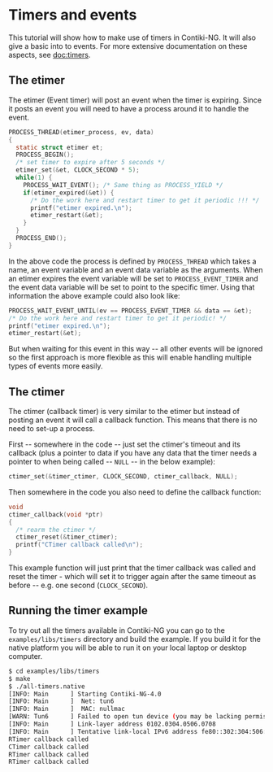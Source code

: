 # Timers and events

This tutorial will show how to make use of timers in Contiki-NG. It will also give a basic into to events. For more extensive documentation on these aspects, see [doc:timers].

## The etimer
The etimer (Event timer) will post an event when the timer is expiring. Since it posts an event you will
need to have a process around it to handle the event.

```c
PROCESS_THREAD(etimer_process, ev, data)
{
  static struct etimer et;
  PROCESS_BEGIN();
  /* set timer to expire after 5 seconds */
  etimer_set(&et, CLOCK_SECOND * 5);
  while(1) {
    PROCESS_WAIT_EVENT(); /* Same thing as PROCESS_YIELD */
    if(etimer_expired(&et)) {
      /* Do the work here and restart timer to get it periodic !!! */
      printf("etimer expired.\n"); 
      etimer_restart(&et);
    }
  }
  PROCESS_END();
}
```

In the above code the process is defined by `PROCESS_THREAD` which takes a name, an event variable
and an event data variable as the arguments. When an etimer expires the event variable will be set
to `PROCESS_EVENT_TIMER` and the event data variable will be set to point to the specific timer.
Using that information the above example could also look like:

```c
PROCESS_WAIT_EVENT_UNTIL(ev == PROCESS_EVENT_TIMER && data == &et);
/* Do the work here and restart timer to get it periodic! */
printf("etimer expired.\n"); 
etimer_restart(&et);
```
 
But when waiting for this event in this way -- all other events will be ignored so
the first approach is more flexible as this will enable handling multiple types of
events more easily. 

## The ctimer 
The ctimer (callback timer) is very similar to the etimer but instead of posting an event it will call a callback
function. This means that there is no need to set-up a process.

First -- somewhere in the code -- just set the ctimer's timeout and its callback (plus a pointer to
data if you have any data that the timer needs a pointer to when being called -- `NULL` -- in the below example):
     
```c
ctimer_set(&timer_ctimer, CLOCK_SECOND, ctimer_callback, NULL);
```

Then somewhere in the code you also need to define the callback function:

```c
void
ctimer_callback(void *ptr)
{
  /* rearm the ctimer */
  ctimer_reset(&timer_ctimer);
  printf("CTimer callback called\n");
}
```

This example function will just print that the timer callback was called and reset the timer - which will
set it to trigger again after the same timeout as before -- e.g. one second (`CLOCK_SECOND`).

## Running the timer example
To try out all the timers available in Contiki-NG you can go to the `examples/libs/timers` directory and
build the example. If you build it for the native platform you will be able to run it on your local laptop
or desktop computer.

```bash
$ cd examples/libs/timers
$ make
$ ./all-timers.native
[INFO: Main      ] Starting Contiki-NG-4.0
[INFO: Main      ]  Net: tun6
[INFO: Main      ]  MAC: nullmac
[WARN: Tun6      ] Failed to open tun device (you may be lacking permission). Running without network.
[INFO: Main      ] Link-layer address 0102.0304.0506.0708
[INFO: Main      ] Tentative link-local IPv6 address fe80::302:304:506:708
RTimer callback called
CTimer callback called
RTimer callback called
RTimer callback called
```

[doc:timers]: /doc/programming/Timers